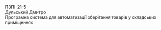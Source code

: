 ПЗПІ-21-5  
Дульський Дмитро  
Програмна система для автоматизації зберігання товарів у складських приміщеннях  
